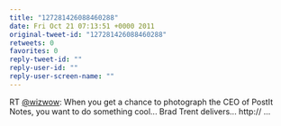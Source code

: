 ```yaml
---
title: "127281426088460288"
date: Fri Oct 21 07:13:51 +0000 2011
original-tweet-id: "127281426088460288"
retweets: 0
favorites: 0
reply-tweet-id: ""
reply-user-id: ""
reply-user-screen-name: ""
---
```

RT <a href="https://twitter.com/wizwow">@wizwow</a>: When you get a chance to photograph the CEO of PostIt Notes, you want to do something cool... Brad Trent delivers... http:// ...
